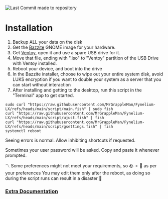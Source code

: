 ![Last Commit made to repository](https://img.shields.io/github/last-commit/MrGrappleMan/Fynelium-LX?style=for-the-badge)

# Installation

1. Backup ALL your data on the disk
2. Get the [Bazzite](https://bazzite.gg/#image-picker) GNOME image for your hardware.
3. Get [Ventoy](https://github.com/ventoy/Ventoy/releases/latest), open it and use a spare USB drive for it.
4. Move that file, ending with ".iso" to "Ventoy" partition of the USB Drive with Ventoy installed.
5. Reboot your device, and boot into the drive
6. In the Bazzite installer, choose to wipe out your entire system disk, avoid LUKS encryption if you want to double your system as a server that you can start without interaction
7. After installing and getting to the desktop, run this script in the "Terminal" app to get started.

```
sudo curl "https://raw.githubusercontent.com/MrGrappleMan/Fynelium-LX/refs/heads/main/script/main.fish" | sudo fish
curl "https://raw.githubusercontent.com/MrGrappleMan/Fynelium-LX/refs/heads/main/script/ujust.fish" | fish
curl "https://raw.githubusercontent.com/MrGrappleMan/Fynelium-LX/refs/heads/main/script/gsettings.fish" | fish
systemctl reboot

```

Seeing errors is normal. Allow inhibiting shortcuts if requested.

Sometimes your user password will be asked. Copy and paste it whenever prompted.

〽️ Some preferences might not meet your requirements, so 🪨 ➛ 🗿 as per your preferences
You may edit them only after the reboot, as doing so during the script runs can result in a disaster 🤯

### [Extra Documentation](notion.so/Bazzite-27642d161cf980a5a844e08f156d5950?source=copy_link)
